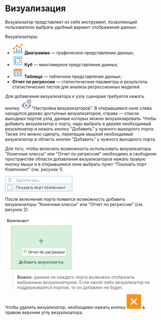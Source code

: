 # Визуализация

Визуализатор представляет из себя инструмент, позволяющий пользователю выбрать удобный вариант отображения данных.

Визуализаторы:

* ![](../media/app/icons/view_types_18/view_types_default-01.svg) **Диаграмма** — графическое представление данных;
* ![](../media/app/icons/view_types_18/view_types_default-03.svg) **Куб** — многомерное представление данных;
* ![](../media/app/icons/view_types_18/view_types_default-02.svg) **Таблица** — табличное представление данных;
* **Отчет по регрессии** — статистические параметры и результаты статистических тестов для анализа регрессионных моделей.

Для добавления визуализатора к узлу сценария требуется нажать кнопку ![](../media/app/visualization/visualizer_notactive.svg)"Настройка визуализаторов". В открывшемся окне слева находится дерево доступных визуализаторов, справа — список выходных портов узла, данные которых можно визуализировать. Чтобы добавить визуализатор к порту, надо выбрать в дереве необходимый визуализатор и нажать кнопку "Добавить" у нужного выходного порта. Также это можно сделать, перетащив мышкой необходимый визуализатор в область кнопки "Добавить" у нужного выходного порта.

Для того, чтобы включить возможность использовать визуализаторы "Конечные классы" или "Отчет по регрессии" необходимо в свободном пространстве области добавления визуализаторов нажать правую кнопку мыши и в открывшемся окне выбрать пункт "Показать порт Компонент" (см. рисунок 1).

![Включение порта "Компонент".](././visualisation-1.png)

После включения порта появится возможность добавить визуализаторы "Конечные классы" или "Отчет по регрессии" (см. рисунок 2).

![Добавление визуализатора "Отчет по регрессии".](././visualisation-2.png)

>**Важно:** данные не каждого порта возможно отобразить выбранным визуализатором. Если какой-либо визуализатор не поддерживается портом, то он добавлен не будет.

Чтобы удалить визуализатор, необходимо нажать кнопку ![](../media/app/visualization/delete.svg) в правом верхнем углу визуализатора.